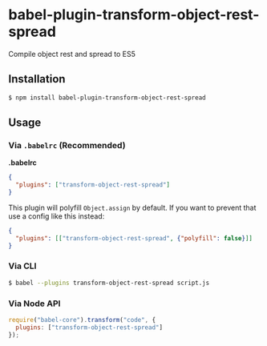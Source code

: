 # babel-plugin-transform-object-rest-spread

Compile object rest and spread to ES5

## Installation

```sh
$ npm install babel-plugin-transform-object-rest-spread
```

## Usage

### Via `.babelrc` (Recommended)

**.babelrc**

```json
{
  "plugins": ["transform-object-rest-spread"]
}
```

This plugin will polyfill `Object.assign` by default. If you want to prevent that use a config like
this instead:

```json
{
  "plugins": [["transform-object-rest-spread", {"polyfill": false}]]
}
```

### Via CLI

```sh
$ babel --plugins transform-object-rest-spread script.js
```

### Via Node API

```javascript
require("babel-core").transform("code", {
  plugins: ["transform-object-rest-spread"]
});
```
